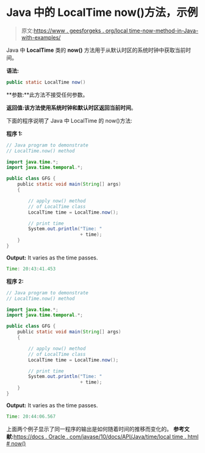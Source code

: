 # Java 中的 LocalTime now()方法，示例

> 原文:[https://www . geesforgeks . org/local time-now-method-in-Java-with-examples/](https://www.geeksforgeeks.org/localtime-now-method-in-java-with-examples/)

Java 中 **LocalTime** 类的 **now()** 方法用于从默认时区的系统时钟中获取当前时间。

**语法:**

```java
public static LocalTime now()
```

**参数:**此方法不接受任何参数。

**返回值:**该方法使用系统时钟和默认时区返回当前**时间**。

下面的程序说明了 Java 中 LocalTime 的 now()方法:

**程序 1:**

```java
// Java program to demonstrate
// LocalTime.now() method

import java.time.*;
import java.time.temporal.*;

public class GFG {
    public static void main(String[] args)
    {

        // apply now() method
        // of LocalTime class
        LocalTime time = LocalTime.now();

        // print time
        System.out.println("Time: "
                           + time);
    }
}
```

**Output:** It varies as the time passes.

```java
Time: 20:43:41.453

```

**程序 2:**

```java
// Java program to demonstrate
// LocalTime.now() method

import java.time.*;
import java.time.temporal.*;

public class GFG {
    public static void main(String[] args)
    {

        // apply now() method
        // of LocalTime class
        LocalTime time = LocalTime.now();

        // print time
        System.out.println("Time: "
                           + time);
    }
}
```

**Output:** It varies as the time passes.

```java
Time: 20:44:06.567

```

上面两个例子显示了同一程序的输出是如何随着时间的推移而变化的。
**参考文献:**[https://docs . Oracle . com/javase/10/docs/API/Java/time/local time . html # now()](https://docs.oracle.com/javase/10/docs/api/java/time/LocalTime.html#now())